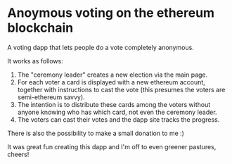 # Anoymous voting on the ethereum blockchain
A voting dapp that lets people do a vote completely anonymous.

It works as follows:

1. The "ceremony leader" creates a new election via the main page.
2. For each voter a card is displayed with a new ethereum account,
   together with instructions to cast the vote (this presumes the
   voters are semi-ethereum savvy).
3. The intention is to distribute these cards among the voters without anyone knowing who has which card, not even the ceremony leader.
4. The voters can cast their votes and the dapp site tracks the progress.

There is also the possibility to make a small donation to me :)

It was great fun creating this dapp and I'm off to even greener pastures, cheers! 

